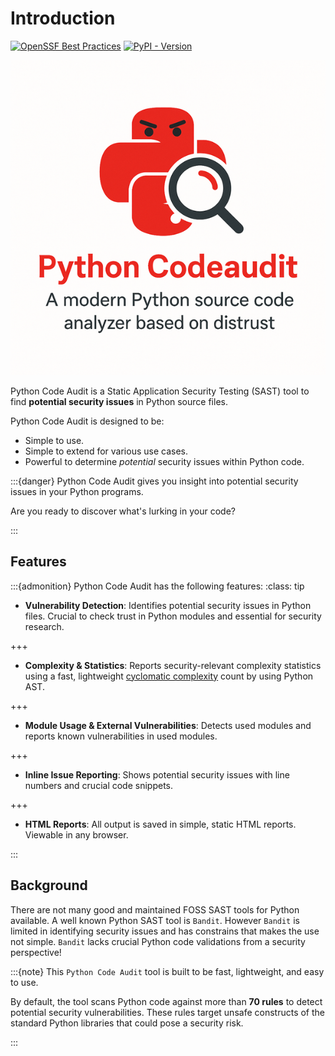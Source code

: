 # Introduction

[![OpenSSF Best Practices](https://www.bestpractices.dev/projects/10970/badge)](https://www.bestpractices.dev/projects/10970) 
[![PyPI - Version](https://img.shields.io/pypi/v/codeaudit.svg)](https://pypi.org/project/codeaudit)

![CodeauditLogo](images/codeauditlogo.png)

Python Code Audit is a Static Application Security Testing (SAST) tool to find **potential security issues** in Python source files.

Python Code Audit is designed to be:
* Simple to use.
* Simple to extend for various use cases.
* Powerful to determine *potential* security issues within Python code.

:::{danger} 
Python Code Audit gives you insight into potential security issues in your Python programs.

Are you ready to discover what's lurking in your code?

:::

## Features

:::{admonition} Python Code Audit has the following features:
:class: tip


* **Vulnerability Detection**: Identifies potential security issues in Python files. Crucial to check trust in Python modules and essential for security research.

+++

* **Complexity & Statistics**: Reports security-relevant complexity statistics using a fast, lightweight [cyclomatic complexity](https://en.wikipedia.org/wiki/Cyclomatic_complexity) count by using Python AST.

+++

* **Module Usage & External Vulnerabilities**: Detects used modules and reports known vulnerabilities in used modules.


+++
* **Inline Issue Reporting**: Shows potential security issues with line numbers and crucial code snippets. 


+++
* **HTML Reports**: All output is saved in simple, static HTML reports. Viewable in any browser.

:::



## Background

There are not many good and maintained FOSS SAST tools for Python available. A well known Python SAST tool is `Bandit`. However `Bandit` is limited in identifying security issues and has constrains that makes the use not simple. `Bandit` lacks crucial Python code validations from a security perspective!


:::{note}
This `Python Code Audit` tool is built to be fast, lightweight, and easy to use.

By default, the tool scans Python code against more than **70 rules** to detect potential security vulnerabilities. These rules target unsafe constructs of the standard Python libraries that could pose a security risk. 

:::

